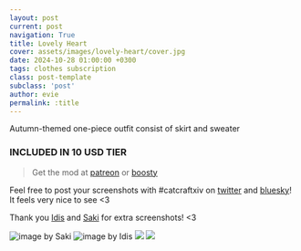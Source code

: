 ```yaml
---
layout: post
current: post
navigation: True
title: Lovely Heart
cover: assets/images/lovely-heart/cover.jpg
date: 2024-10-28 01:00:00 +0300
tags: clothes subscription
class: post-template
subclass: 'post'
author: evie
permalink: :title
---
```


Autumn-themed one-piece outfit consist of skirt and sweater

### INCLUDED IN 10 USD TIER

> Get the mod at [patreon](https://www.patreon.com/posts/lovely-heart-sub-114829555?utm_medium=clipboard_copy&utm_source=copyLink&utm_campaign=postshare_creator&utm_content=join_link) or [boosty](https://boosty.to/miaumori/posts/fd5d5626-06d0-4d33-b67b-35e808a99c78?share=success_publish_link)

Feel free to post your screenshots with #catcraftxiv on [twitter](https://x.com/hashtag/catcraftxiv?src=hashtag_click) and [bluesky](https://bsky.app/hashtag/catcraftxiv)! It feels very nice to see <3

Thank you [Idis](https://x.com/idisxiv) and [Saki](https://x.com/PhotosmithSaki) for extra screenshots! <3

<img src="/catalogue/assets/images/lovely-heart/2024-10-31_17-52-23-573_Sakis_Night_Equalizer2_2.jpg" title="image by Saki"/>
<img src="/catalogue/assets/images/lovely-heart/ffxiv_dx11_2024-10-27_15-30-53.jpg" title="image by Idis"/>
<img src="/catalogue/assets/images/lovely-heart/ffxiv_dx11 2024-10-28 00-16-02 Maya Adorable Gameplay.jpg"/>
<img src="/catalogue/assets/images/lovely-heart/cover.jpg"/>